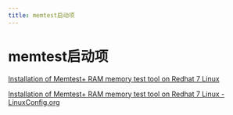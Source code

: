 ```yaml
---
title: memtest启动项
---
```


# memtest启动项

[Installation of Memtest+ RAM memory test tool on Redhat 7 Linux](https://linuxconfig.org/installation-of-memtest-ram-memory-test-tool-on-redhat-7-linux)

[Installation of Memtest+ RAM memory test tool on Redhat 7 Linux - LinuxConfig.org](memtest%E5%90%AF%E5%8A%A8%E9%A1%B9/Installation%20of%20Memtest+%20RAM%20memory%20test%20tool%20on%20R%20f6ae894a11b045b0a91e182449163f25.md)

[](http://fibrevillage.com/sysadmin/78-memory-test-tools-on-centos-rhel-and-other-linux)